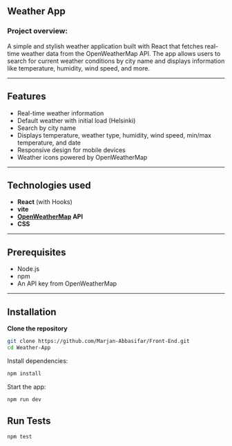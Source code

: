  
## Weather App

### Project overview:
A simple and stylish weather application built with React that fetches real-time weather data from the OpenWeatherMap API. The app allows users to search for current weather conditions by city name and displays information like temperature, humidity, wind speed, and more.

---

## Features
-	Real-time weather information
-	Default weather with initial load (Helsinki)
-	Search by city name
-	Displays temperature, weather type, humidity, wind speed, min/max temperature, and date
-	Responsive design for mobile devices
-	Weather icons powered by OpenWeatherMap

---

## Technologies used
-	**React** (with Hooks)
- **vite**
-	**[OpenWeatherMap](https://openweathermap.org/) API**
-	**CSS** 

---

## Prerequisites
- Node.js  
- npm 
- An API key from OpenWeatherMap

---

## Installation

  **Clone the repository**

```bash
git clone https://github.com/Marjan-Abbasifar/Front-End.git
cd Weather-App
```
Install dependencies:
```bash
npm install
```

Start the app:
```bash
npm run dev
```

## Run Tests
```bash
npm test
```